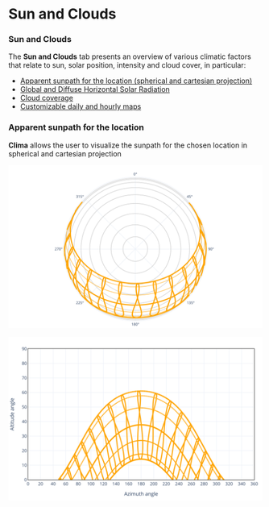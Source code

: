 # Sun and Clouds

### Sun and Clouds

The **Sun and Clouds** tab presents an overview of various climatic factors that relate to sun, solar position, intensity and cloud cover, in particular: 

* [Apparent sunpath for the location \(spherical and cartesian projection\)](apparent-sunpath-for-the-location/)
* [Global and Diffuse Horizontal Solar Radiation](global-and-diffuse-horizontal-solar-radiation/)
* [Cloud coverage](cloud-coverage.md)
* [Customizable daily and hourly maps](customizable-daily-and-hourly-maps.md)

### Apparent sunpath for the location

**Clima** allows the user to visualize the sunpath for the chosen location in spherical and cartesian projection

![Example: spherical sun path for Berlin, DEU ](../../../.gitbook/assets/cbeclima_berlin_deu_spherical_sun_path_sun_tab.svg)

![Example: cartesiansun path for Berlin, DEU ](../../../.gitbook/assets/cbeclima_berlin_deu_cartesian_sun_path_sun_tab.svg)

